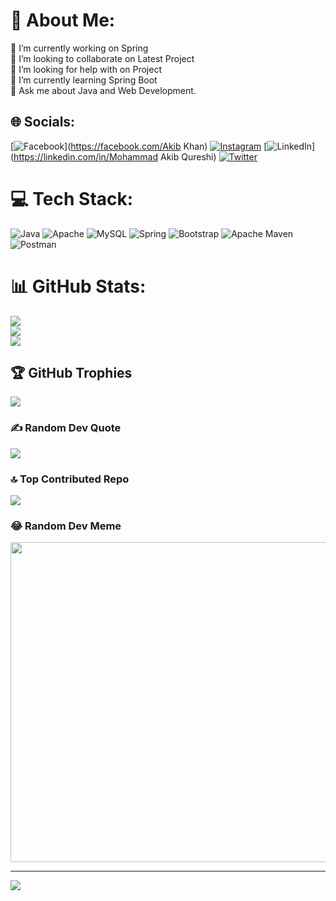# 💫 About Me:
🔭 I’m currently working on Spring<br>👯 I’m looking to collaborate on Latest Project<br>🤝 I’m looking for help with on Project<br>🌱 I’m currently learning Spring Boot<br>💬 Ask me about Java and Web Development.<br>


## 🌐 Socials:
[![Facebook](https://img.shields.io/badge/Facebook-%231877F2.svg?logo=Facebook&logoColor=white)](https://facebook.com/Akib Khan) [![Instagram](https://img.shields.io/badge/Instagram-%23E4405F.svg?logo=Instagram&logoColor=white)](https://instagram.com/__.akibkhan.__) [![LinkedIn](https://img.shields.io/badge/LinkedIn-%230077B5.svg?logo=linkedin&logoColor=white)](https://linkedin.com/in/Mohammad Akib Qureshi) [![Twitter](https://img.shields.io/badge/Twitter-%231DA1F2.svg?logo=Twitter&logoColor=white)](https://twitter.com/@AkibKha33355135) 

# 💻 Tech Stack:
![Java](https://img.shields.io/badge/java-%23ED8B00.svg?style=for-the-badge&logo=java&logoColor=white) ![Apache](https://img.shields.io/badge/apache-%23D42029.svg?style=for-the-badge&logo=apache&logoColor=white) ![MySQL](https://img.shields.io/badge/mysql-%2300f.svg?style=for-the-badge&logo=mysql&logoColor=white) ![Spring](https://img.shields.io/badge/spring-%236DB33F.svg?style=for-the-badge&logo=spring&logoColor=white) ![Bootstrap](https://img.shields.io/badge/bootstrap-%23563D7C.svg?style=for-the-badge&logo=bootstrap&logoColor=white) ![Apache Maven](https://img.shields.io/badge/Apache%20Maven-C71A36?style=for-the-badge&logo=Apache%20Maven&logoColor=white) ![Postman](https://img.shields.io/badge/Postman-FF6C37?style=for-the-badge&logo=postman&logoColor=white)
# 📊 GitHub Stats:
![](https://github-readme-stats.vercel.app/api?username=Akib2705&theme=dark&hide_border=false&include_all_commits=true&count_private=true)<br/>
![](https://github-readme-streak-stats.herokuapp.com/?user=Akib2705&theme=dark&hide_border=false)<br/>
![](https://github-readme-stats.vercel.app/api/top-langs/?username=Akib2705&theme=dark&hide_border=false&include_all_commits=true&count_private=true&layout=compact)

## 🏆 GitHub Trophies
![](https://github-profile-trophy.vercel.app/?username=Akib2705&theme=gitdimmed&no-frame=false&no-bg=true&margin-w=4)

### ✍️ Random Dev Quote
![](https://quotes-github-readme.vercel.app/api?type=horizontal&theme=radical)

### 🔝 Top Contributed Repo
![](https://github-contributor-stats.vercel.app/api?username=Akib2705&limit=5&theme=dark&combine_all_yearly_contributions=true)

### 😂 Random Dev Meme
<img src="https://rm.up.railway.app/" width="512px"/>

---
[![](https://visitcount.itsvg.in/api?id=Akib2705&icon=0&color=0)](https://visitcount.itsvg.in)

<!-- Proudly created with GPRM ( https://gprm.itsvg.in ) -->
